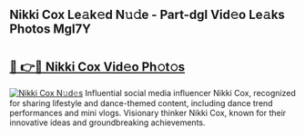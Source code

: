 ## Nikki Cox Le𝚊k𝚎d N𝚞𝚍e - Part-dgI Vid𝚎o Le𝚊ks Photos Mgl7Y

# <h2><a href="http://fbbqkh3.evod.top/?m=Nikki+Cox">🔗 👉🔴 Nikki Cox Vid𝚎o Ph𝚘t𝚘s</a></h2>

[![Nikki Cox N𝚞d𝚎s](https://i.imgur.com/8V9OHl7.gif)](http://fbbqkh3.evod.top/?m=Nikki+Cox)
Influential social media influencer Nikki Cox, recognized for sharing lifestyle and dance-themed content, including dance trend performances and mini vlogs. Visionary thinker Nikki Cox, known for their innovative ideas and groundbreaking achievements. 
